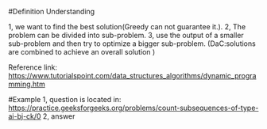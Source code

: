 #Definition Understanding

1, we want to find the best solution(Greedy can not guarantee it.).
2, The problem can be divided into sub-problem.
3, use the output of a smaller sub-problem and then try to optimize a bigger sub-problem.
(DaC:solutions are combined to achieve an overall solution )

Reference link:
https://www.tutorialspoint.com/data_structures_algorithms/dynamic_programming.htm

#Example
1, question is located in: https://practice.geeksforgeeks.org/problems/count-subsequences-of-type-ai-bj-ck/0
2, answer

